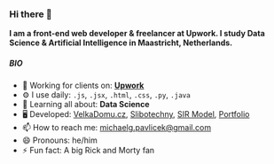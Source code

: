 ### Hi there 👋

**I am a front-end web developer & freelancer at Upwork. I study Data Science & Artificial Intelligence in Maastricht, Netherlands.**

##### BIO
- 🏢 Working for clients on: [**Upwork**](https://www.upwork.com/freelancers/~01167d065cd94c6195)
- ⚙️ I use daily: ```.js```, ```.jsx```, ```.html```, ```.css```, ```.py```, ```.java```
- 🌱 Learning all about: **Data Science**
- 🖥️ Developed: [VelkaDomu.cz](https://velkadomu-sapper.vercel.app/), [Slibotechny](https://www.slibotechny.cz/), [SIR Model](https://pavlyuchenko.github.io/SIRModel/), [Portfolio](https://michal-pavlicek.tech/)
- 📫 How to reach me: [michaelg.pavlicek@gmail.com](mailto:michaelg.pavlicek@gmail.com)
- 😄 Pronouns: he/him
- ⚡ Fun fact: A big Rick and Morty fan
